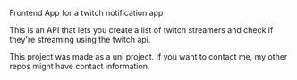 Frontend App for a twitch notification app

This is an API that lets you create a list of twitch streamers and check if they're streaming using the twitch api.

This project was made as a uni project. 
If you want to contact me, my other repos might have contact information.